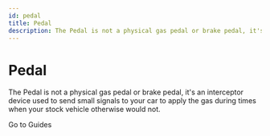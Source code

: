 ```yaml
---
id: pedal
title: Pedal
description: The Pedal is not a physical gas pedal or brake pedal, it's an interceptor device used to send small  signals to your car to apply the gas during times when your stock vehicle otherwise would not.
---
```

# Pedal

The Pedal is not a physical gas pedal or brake pedal, it's an interceptor device used to send small  signals to your car to apply the gas during times when your stock vehicle otherwise would not.

Go to Guides
